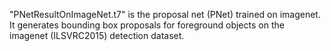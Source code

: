 "PNetResultOnImageNet.t7" is the proposal net (PNet) trained on imagenet. 
It generates bounding box proposals for foreground objects on the imagenet (ILSVRC2015) detection dataset.
